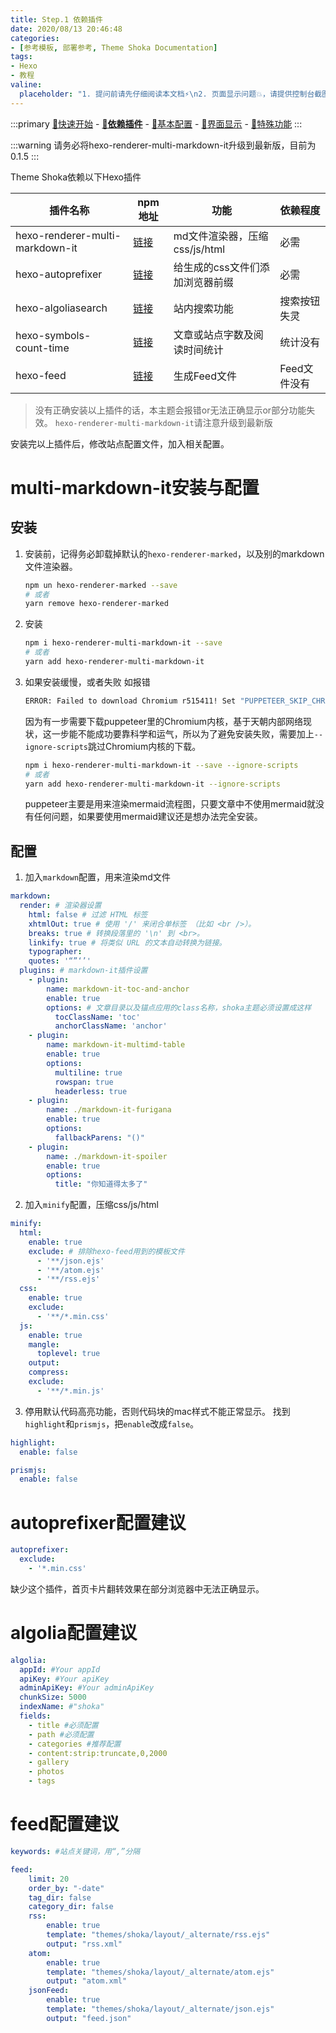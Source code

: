```yaml
---
title: Step.1 依赖插件
date: 2020/08/13 20:46:48
categories:
- [参考模板, 部署参考, Theme Shoka Documentation]
tags:
- Hexo
- 教程
valine:
  placeholder: "1. 提问前请先仔细阅读本文档⚡\n2. 页面显示问题💥，请提供控制台截图📸或者您的测试网址\n3. 其他任何报错💣，请提供详细描述和截图📸，祝食用愉快💪"
---
```


:::primary
[:rocket:快速开始](/computer-science/note/theme-shoka-doc/) - [**:love_letter:依赖插件**](/computer-science/note/theme-shoka-doc/dependents/) - [:pushpin:基本配置](/computer-science/note/theme-shoka-doc/config/) - [:rainbow:界面显示](/computer-science/note/theme-shoka-doc/display/) - [:unicorn:特殊功能](/computer-science/note/theme-shoka-doc/special/)
:::

:::warning
请务必将hexo-renderer-multi-markdown-it升级到最新版，目前为 0.1.5
:::

Theme Shoka依赖以下Hexo插件

插件名称|npm地址|功能|依赖程度
--|--|--|--
hexo-renderer-multi-markdown-it|[链接](https://www.npmjs.com/package/hexo-renderer-multi-markdown-it)|md文件渲染器，压缩css/js/html | 必需
hexo-autoprefixer|[链接](https://www.npmjs.com/package/hexo-autoprefixer)|给生成的css文件们添加浏览器前缀 | 必需
hexo-algoliasearch|[链接](https://www.npmjs.com/package/hexo-algoliasearch)|站内搜索功能 | 搜索按钮失灵
hexo-symbols-count-time|[链接](https://www.npmjs.com/package/hexo-symbols-count-time)|文章或站点字数及阅读时间统计 | 统计没有
hexo-feed|[链接](https://www.npmjs.com/package/hexo-feed)|生成Feed文件| Feed文件没有

> 没有正确安装以上插件的话，本主题会报错or无法正确显示or部分功能失效。
> `hexo-renderer-multi-markdown-it`请注意升级到最新版

安装完以上插件后，修改站点配置文件，加入相关配置。

# multi-markdown-it安装与配置

## 安装

1. 安装前，记得务必卸载掉默认的`hexo-renderer-marked`，以及别的markdown文件渲染器。
    ```bash
    npm un hexo-renderer-marked --save
    # 或者
    yarn remove hexo-renderer-marked
    ```

2. 安装
    ```bash
    npm i hexo-renderer-multi-markdown-it --save
    # 或者
    yarn add hexo-renderer-multi-markdown-it
    ```

3. 如果安装缓慢，或者失败
    如报错
    ```bash
    ERROR: Failed to download Chromium r515411! Set "PUPPETEER_SKIP_CHROMIUM_DOWNLOAD" env variable to skip download.
    ```
    因为有一步需要下载puppeteer里的Chromium内核，基于天朝内部网络现状，这一步能不能成功要靠科学和运气，所以为了避免安装失败，需要加上`--ignore-scripts`跳过Chromium内核的下载。
    ```bash
    npm i hexo-renderer-multi-markdown-it --save --ignore-scripts
    # 或者
    yarn add hexo-renderer-multi-markdown-it --ignore-scripts
    ```
    puppeteer主要是用来渲染mermaid流程图，只要文章中不使用mermaid就没有任何问题，如果要使用mermaid建议还是想办法完全安装。

## 配置

1. 加入`markdown`配置，用来渲染md文件
```yml
markdown:
  render: # 渲染器设置
    html: false # 过滤 HTML 标签
    xhtmlOut: true # 使用 '/' 来闭合单标签 （比如 <br />）。
    breaks: true # 转换段落里的 '\n' 到 <br>。
    linkify: true # 将类似 URL 的文本自动转换为链接。
    typographer: 
    quotes: '“”‘’'
  plugins: # markdown-it插件设置
    - plugin:
        name: markdown-it-toc-and-anchor
        enable: true
        options: # 文章目录以及锚点应用的class名称，shoka主题必须设置成这样
          tocClassName: 'toc'
          anchorClassName: 'anchor'
    - plugin:
        name: markdown-it-multimd-table
        enable: true
        options:
          multiline: true
          rowspan: true
          headerless: true
    - plugin:
        name: ./markdown-it-furigana
        enable: true
        options:
          fallbackParens: "()"
    - plugin:
        name: ./markdown-it-spoiler
        enable: true
        options:
          title: "你知道得太多了"
```

2. 加入`minify`配置，压缩css/js/html
```yml
minify:
  html:
    enable: true
    exclude: # 排除hexo-feed用到的模板文件
      - '**/json.ejs'
      - '**/atom.ejs'
      - '**/rss.ejs'
  css:
    enable: true
    exclude:
      - '**/*.min.css'
  js:
    enable: true
    mangle:
      toplevel: true
    output:
    compress:
    exclude:
      - '**/*.min.js'
```

3. 停用默认代码高亮功能，否则代码块的mac样式不能正常显示。
找到`highlight`和`prismjs`，把`enable`改成`false`。

```yml
highlight:
  enable: false

prismjs:
  enable: false
```

# autoprefixer配置建议

```yml
autoprefixer:
  exclude:
    - '*.min.css'
```

缺少这个插件，首页卡片翻转效果在部分浏览器中无法正确显示。

# algolia配置建议

```yml
algolia:
  appId: #Your appId
  apiKey: #Your apiKey
  adminApiKey: #Your adminApiKey
  chunkSize: 5000
  indexName: #"shoka"
  fields:
    - title #必须配置
    - path #必须配置
    - categories #推荐配置
    - content:strip:truncate,0,2000
    - gallery
    - photos
    - tags
```

# feed配置建议

```yml
keywords: #站点关键词，用“,”分隔

feed:
    limit: 20
    order_by: "-date"
    tag_dir: false
    category_dir: false
    rss:
        enable: true
        template: "themes/shoka/layout/_alternate/rss.ejs"
        output: "rss.xml"
    atom:
        enable: true
        template: "themes/shoka/layout/_alternate/atom.ejs"
        output: "atom.xml"
    jsonFeed:
        enable: true
        template: "themes/shoka/layout/_alternate/json.ejs"
        output: "feed.json"
```